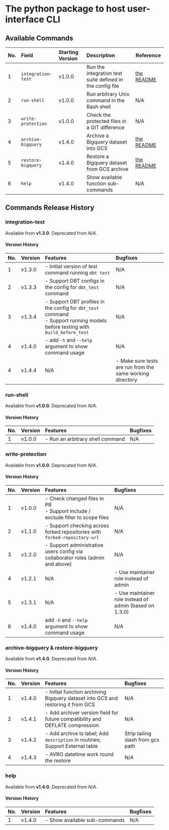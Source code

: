 # The python package to host user-interface CLI

## Available Commands
| No. | Field              | Starting Version | Description                                               | Reference         |
|:----|:-------------------|:-----------------|:----------------------------------------------------------|-------------------|
| 1   | `integration-test` | v1.0.0           | Run the integration test suite defined in the config file | [the README](/src/customizable_continuous_integration/automations/integration/README.md) |
| 2   | `run-shell`        | v1.0.0           | Run arbitrary Unix command in the Bash shell              | N/A               |
| 3   | `write-protection` | v1.0.0           | Check the protected files in a GIT difference             | N/A               |
| 4   | `archive-bigquery` | v1.4.0           | Archive a Bigquery dataset into GCS                       | [the README](/src/customizable_continuous_integration/automations/bigquery_archiver/README.md) |
| 5   | `restore-bigquery` | v1.4.0           | Restore a Bigquery dataset from GCS archive               | [the README](/src/customizable_continuous_integration/automations/bigquery_archiver/README.md) |
| 6   | `help`             | v1.4.0           | Show available function sub-commands                      | N/A               |


## Commands Release History
### integration-test
Available from **v1.3.0**.
Deprecated from *N/A*.
#### Version History
| No. | Version | Features                                                                                                                         | Bugfixes                                                  |
|:----|:--------|:---------------------------------------------------------------------------------------------------------------------------------|:----------------------------------------------------------|
| 1   | v1.3.0  | - Initial version of test command running `dbt test`                                                                             | N/A                                                       |
| 2   | v1.3.3  | - Support DBT configs in the config for `dbt_test` command                                                                       | N/A                                                       |
| 3   | v1.3.4  | - Support DBT profiles in the config for `dbt_test` command<br> - Support running models before testing with `build_before_test` | N/A                                                       |
| 4   | v1.4.0  | - add `-h` and `--help` argument to show command usage                                                                           | N/A                                                       |
| 4   | v1.4.4  | N/A                                                                                                                              | - Make sure tests are run from the same working directory |


### run-shell
Available from **v1.0.0**.
Deprecated from *N/A*.
#### Version History
| No. | Version | Features                         | Bugfixes |
|:----|:--------|:---------------------------------|:---------|
| 1   | v1.0.0  | - Run an arbitrary shell command | N/A      |

### write-protection
Available from **v1.0.0**.
Deprecated from *N/A*.
#### Version History
| No. | Version | Features                                                                             | Bugfixes                                                |
|:----|:--------|:-------------------------------------------------------------------------------------|:--------------------------------------------------------|
| 1   | v1.0.0  | - Check changed files in PR<br>- Support include / exclude filter to scope files<br> | N/A                                                     |
| 2   | v1.1.0  | - Support checking across forked repositories with `forked-repository-url`           | N/A                                                     |
| 3   | v1.2.0  | - Support administrative users config via collaborator roles (admin and above)       | N/A                                                     |
| 4   | v1.2.1  | N/A                                                                                  | - Use maintainer role instead of admin                  |
| 5   | v1.3.1  | N/A                                                                                  | - Use maintainer role instead of admin (based on 1.3.0) |
| 6   | v1.4.0  | add `-h` and `--help` argument to show command usage                                 | N/A                                                     |

### archive-bigquery & restore-bigquery
Available from **v1.4.0**.
Deprecated from *N/A*.
#### Version History
| No. | Version | Features                                                                         | Bugfixes                          |
|:----|:--------|:---------------------------------------------------------------------------------|:----------------------------------|
| 1   | v1.4.0  | - Initial function archiving Bigquery dataset into GCS and restoring it from GCS | N/A                               |
| 2   | v1.4.1  | - Add archiver version field for future compatibility and DEFLATE compression    | N/A                               |
| 3   | v1.4.2  | - Add archive ts label; Add `description` in routines; Support External table    | Strip tailing slash from gcs path |
| 4   | v1.4.3  | - AVRO datetime work round the restore                                           | N/A                               |

### help
Available from **v1.4.0**.
Deprecated from *N/A*.
#### Version History
| No. | Version | Features                      | Bugfixes |
|:----|:--------|:------------------------------|:---------|
| 1   | v1.4.0  | - Show available sub-commands | N/A      |